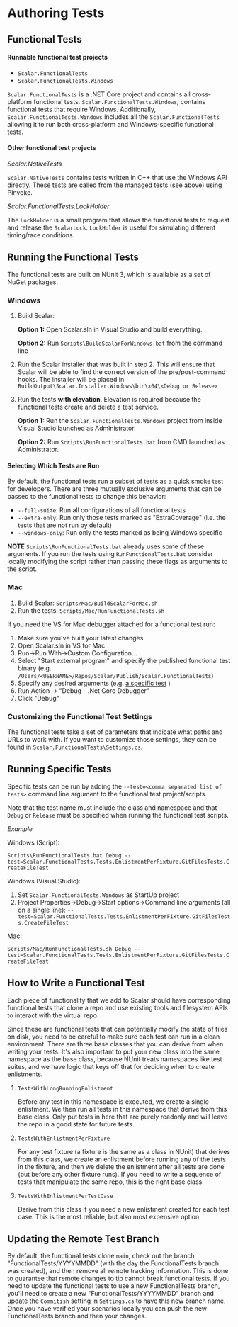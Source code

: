 # Authoring Tests

## Functional Tests

#### Runnable functional test projects

- `Scalar.FunctionalTests`
- `Scalar.FunctionalTests.Windows`

`Scalar.FunctionalTests` is a .NET Core project and contains all cross-platform functional tests.  `Scalar.FunctionalTests.Windows`, contains functional tests that require Windows. Additionally, `Scalar.FunctionalTests.Windows` includes all the `Scalar.FunctionalTests` allowing it to run both cross-platform and Windows-specific functional tests.

#### Other functional test projects

*Scalar.NativeTests*

`Scalar.NativeTests` contains tests written in C++ that use the Windows API directly.  These tests are called from the managed tests (see above) using PInvoke.

*Scalar.FunctionalTests.LockHolder*

The `LockHolder` is a small program that allows the functional tests to request and release the `ScalarLock`.  `LockHolder` is useful for simulating different timing/race conditions.

## Running the Functional Tests

The functional tests are built on NUnit 3, which is available as a set of NuGet packages.

### Windows

1. Build Scalar:
    
    **Option 1:** Open Scalar.sln in Visual Studio and build everything.
    
    **Option 2:** Run `Scripts\BuildScalarForWindows.bat` from the command line

2. Run the Scalar installer that was built in step 2.  This will ensure that Scalar will be able to find the correct version of the pre/post-command hooks. The installer will be placed in `BuildOutput\Scalar.Installer.Windows\bin\x64\<Debug or Release>`
3. Run the tests **with elevation**.  Elevation is required because the functional tests create and delete a test service.

   **Option 1:** Run the `Scalar.FunctionalTests.Windows` project from inside Visual Studio launched as Administrator.
   
   **Option 2:** Run `Scripts\RunFunctionalTests.bat` from CMD launched as Administrator.

#### Selecting Which Tests are Run

By default, the functional tests run a subset of tests as a quick smoke test for developers.  There are three mutually exclusive arguments that can be passed to the functional tests to change this behavior:

- `--full-suite`: Run all configurations of all functional tests
- `--extra-only`: Run only those tests marked as "ExtraCoverage" (i.e. the tests that are not run by default)
- `--windows-only`: Run only the tests marked as being Windows specific

**NOTE** `Scripts\RunFunctionalTests.bat` already uses some of these arguments.  If you run the tests using `RunFunctionalTests.bat` consider locally modifying the script rather than passing these flags as arguments to the script.

### Mac

1. Build Scalar: `Scripts/Mac/BuildScalarForMac.sh`
2. Run the tests: `Scripts/Mac/RunFunctionalTests.sh `

If you need the VS for Mac debugger attached for a functional test run:

1. Make sure you've built your latest changes
2. Open Scalar.sln in VS for Mac
3. Run->Run With->Custom Configuration...
4. Select "Start external program" and specify the published functional test binary (e.g. `/Users/<USERNAME>/Repos/Scalar/Publish/Scalar.FunctionalTests`)
5. Specify any desired arguments (e.g. [a specific test](#Running-Specific-Tests) )
6. Run Action -> "Debug - .Net Core Debugger"
7. Click "Debug"

### Customizing the Functional Test Settings

The functional tests take a set of parameters that indicate what paths and URLs to work with.  If you want to customize those settings, they
can be found in [`Scalar.FunctionalTests\Settings.cs`](/Scalar/Scalar.FunctionalTests/Settings.cs).


## Running Specific Tests

Specific tests can be run by adding the `--test=<comma separated list of tests>` command line argument to the functional test project/scripts.  

Note that the test name must include the class and namespace and that `Debug` or `Release` must be specified when running the functional test scripts.

*Example*

Windows (Script):

`Scripts\RunFunctionalTests.bat Debug --test=Scalar.FunctionalTests.Tests.EnlistmentPerFixture.GitFilesTests.CreateFileTest`

Windows (Visual Studio):

1. Set `Scalar.FunctionalTests.Windows` as StartUp project
2. Project Properties->Debug->Start options->Command line arguments (all on a single line): `--test=Scalar.FunctionalTests.Tests.EnlistmentPerFixture.GitFilesTests.CreateFileTest`

Mac:

`Scripts/Mac/RunFunctionalTests.sh Debug --test=Scalar.FunctionalTests.Tests.EnlistmentPerFixture.GitFilesTests.CreateFileTest`

## How to Write a Functional Test

Each piece of functionality that we add to Scalar should have corresponding functional tests that clone a repo and use existing tools and filesystem APIs to interact with the virtual repo.

Since these are functional tests that can potentially modify the state of files on disk, you need to be careful to make sure each test can run in a clean 
environment.  There are three base classes that you can derive from when writing your tests.  It's also important to put your new class into the same namespace
as the base class, because NUnit treats namespaces like test suites, and we have logic that keys off that for deciding when to create enlistments.

1. `TestsWithLongRunningEnlistment`

    Before any test in this namespace is executed, we create a single enlistment.  We then run all tests in this namespace that derive from this base class.  Only put tests in here that are purely readonly and will leave the repo in a good state for future tests.

2. `TestsWithEnlistmentPerFixture`

    For any test fixture (a fixture is the same as a class in NUnit) that derives from this class, we create an enlistment before running any of the tests in the fixture, and then we delete the enlistment after all tests are done (but before any other fixture runs).  If you need to write a sequence of tests that manipulate the same repo, this is the right base class.

3. `TestsWithEnlistmentPerTestCase`

   Derive from this class if you need a new enlistment created for each test case.  This is the most reliable, but also most expensive option.

## Updating the Remote Test Branch

By default, the functional tests clone `main`, check out the branch "FunctionalTests/YYYYMMDD" (with the day the FunctionalTests branch was created), 
and then remove all remote tracking information. This is done to guarantee that remote changes to tip cannot break functional tests. If you need to update 
the functional tests to use a new FunctionalTests branch, you'll need to create a new "FunctionalTests/YYYYMMDD" branch and update the `Commitish` setting in `Settings.cs` to have this new branch name.  
Once you have verified your scenarios locally you can push the new FunctionalTests branch and then your changes.
